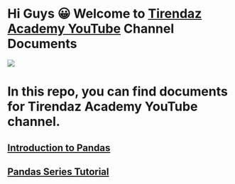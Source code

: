 # Hi Guys 😀 Welcome to [Tirendaz Academy YouTube](https://www.youtube.com/channel/UCFU9Go20p01kC64w-tmFORw) Channel Documents

![](https://images.unsplash.com/photo-1552581234-26160f608093?ixlib=rb-1.2.1&ixid=MnwxMjA3fDB8MHxwaG90by1wYWdlfHx8fGVufDB8fHx8&auto=format&fit=crop&w=1170&q=80)

# In this repo, you can find documents for Tirendaz Academy YouTube channel.

## [Introduction to Pandas](https://www.youtube.com/watch?v=2qP_EpoZrPI)
## [Pandas Series Tutorial](https://www.youtube.com/watch?v=JHpjmvfMieU)

